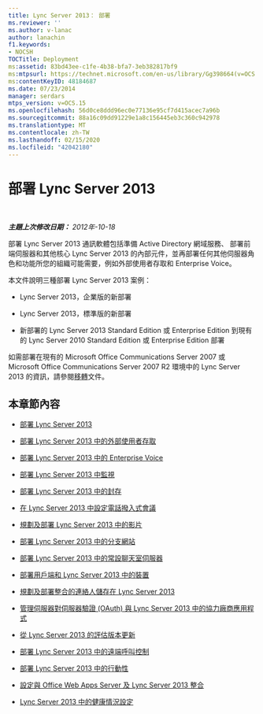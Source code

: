```yaml
---
title: Lync Server 2013： 部署
ms.reviewer: ''
ms.author: v-lanac
author: lanachin
f1.keywords:
- NOCSH
TOCTitle: Deployment
ms:assetid: 83bd43ee-c1fe-4b38-bfa7-3eb382817bf9
ms:mtpsurl: https://technet.microsoft.com/en-us/library/Gg398664(v=OCS.15)
ms:contentKeyID: 48184687
ms.date: 07/23/2014
manager: serdars
mtps_version: v=OCS.15
ms.openlocfilehash: 56d0ce8ddd96ec0e77136e95cf7d415acec7a96b
ms.sourcegitcommit: 88a16c09dd91229e1a8c156445eb3c360c942978
ms.translationtype: MT
ms.contentlocale: zh-TW
ms.lasthandoff: 02/15/2020
ms.locfileid: "42042180"
---
```

<div data-xmlns="http://www.w3.org/1999/xhtml">

<div class="topic" data-xmlns="http://www.w3.org/1999/xhtml" data-msxsl="urn:schemas-microsoft-com:xslt" data-cs="http://msdn.microsoft.com/">

<div data-asp="http://msdn2.microsoft.com/asp">

# <a name="deployment-of-lync-server-2013"></a>部署 Lync Server 2013

</div>

<div id="mainSection">

<div id="mainBody">

<span> </span>

_**主題上次修改日期：** 2012年-10-18_

部署 Lync Server 2013 通訊軟體包括準備 Active Directory 網域服務、 部署前端伺服器和其他核心 Lync Server 2013 的內部元件，並再部署任何其他伺服器角色和功能所您的組織可能需要，例如外部使用者存取和 Enterprise Voice。

本文件說明三種部署 Lync Server 2013 案例：

  - Lync Server 2013，企業版的新部署

  - Lync Server 2013，標準版的新部署

  - 新部署的 Lync Server 2013 Standard Edition 或 Enterprise Edition 到現有的 Lync Server 2010 Standard Edition 或 Enterprise Edition 部署

如需部署在現有的 Microsoft Office Communications Server 2007 或 Microsoft Office Communications Server 2007 R2 環境中的 Lync Server 2013 的資訊，請參閱[移轉](migration.md)文件。

<div>

## <a name="in-this-section"></a>本章節內容

  - [部署 Lync Server 2013](lync-server-2013-deploying-lync-server.md)

  - [部署 Lync Server 2013 中的外部使用者存取](lync-server-2013-deploying-external-user-access.md)

  - [部署 Lync Server 2013 中的 Enterprise Voice](lync-server-2013-deploying-enterprise-voice.md)

  - [部署 Lync Server 2013 中監視](lync-server-2013-deploying-monitoring.md)

  - [部署 Lync Server 2013 中的封存](lync-server-2013-deploying-archiving.md)

  - [在 Lync Server 2013 中設定電話撥入式會議](lync-server-2013-configuring-dial-in-conferencing.md)

  - [規劃及部署 Lync Server 2013 中的影片](lync-server-2013-planning-and-deploying-video.md)

  - [部署 Lync Server 2013 中的分支網站](lync-server-2013-deploying-branch-sites.md)

  - [部署 Lync Server 2013 中的常設聊天室伺服器](lync-server-2013-deploying-persistent-chat-server.md)

  - [部署用戶端和 Lync Server 2013 中的裝置](lync-server-2013-deploying-clients-and-devices.md)

  - [規劃及部署整合的連絡人儲存在 Lync Server 2013](lync-server-2013-planning-and-deploying-unified-contact-store.md)

  - [管理伺服器對伺服器驗證 (OAuth) 與 Lync Server 2013 中的協力廠商應用程式](lync-server-2013-managing-server-to-server-authentication-oauth-and-partner-applications.md)

  - [從 Lync Server 2013 的評估版本更新](lync-server-2013-updating-from-the-evaluation-version.md)

  - [部署 Lync Server 2013 中的遠端呼叫控制](lync-server-2013-deploying-remote-call-control.md)

  - [部署 Lync Server 2013 中的行動性](lync-server-2013-deploying-mobility.md)

  - [設定與 Office Web Apps Server 及 Lync Server 2013 整合](lync-server-2013-enabling-office-web-apps-server-and-lync-server-2013.md)

  - [Lync Server 2013 中的健康情況設定](lync-server-2013-health-configuration-in-lync-server.md)

</div>

</div>

<span> </span>

</div>

</div>

</div>

